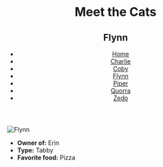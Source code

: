 <!DOCTYPE html>
<html lang="en">
  <head>
    <meta charset="UTF-8" />
    <title>Meet the Cats | Flynn</title>
  </head>

  <body>
    <header>
      <h1>Meet the Cats</h1>
      <h2>Flynn</h2>

 <nav>
        <ul>
          <li><a href="index.md">Home</a></li>
          <li><a href="black-n-white/charlie.md">Charlie</a></li>
          <li><a href="snowshoe/coby.md">Coby</a></li>
          <li><a href="tabby/flynn.md">Flynn</a></li>
          <li><a href="egyptian-mau/piper.md">Piper</a></li>
          <li><a href="tabby/quorra.md">Quorra</a></li>
          <li><a href="tux/zedo.md">Zedo</a></li>
        </ul>
      </nav>
    </header>

<main>

<img src="" alt="Flynn" />

<ul>
        <li><strong>Owner of:</strong> Erin</li>
        <li><strong>Type:</strong> Tabby</li>
        <li><strong>Favorite food:</strong> Pizza</li>
      </ul>

 </main>
  </body>
</html>
